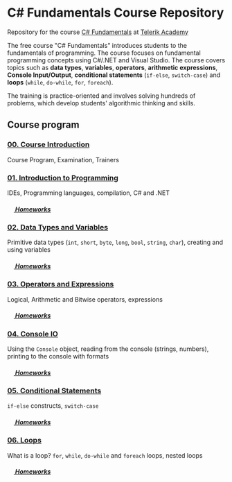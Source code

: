 #   C# Fundamentals Course Repository

Repository for the course [C# Fundamentals](http://telerikacademy.com/Courses/Courses/Details/323) at [Telerik Academy](http://telerikacademy.com)

The free course "C# Fundamentals" introduces students to the fundamentals of programming. The course focuses on fundamental programming concepts using C#/.NET and Visual Studio. The course covers topics such as **data types**, **variables**, **operators**, **arithmetic expressions**, **Console Input/Output**, **conditional statements** (`if-else`, `switch-case`) and **loops** (`while`, `do-while`, `for`, `foreach`).

The training is practice-oriented and involves solving hundreds of problems, which develop students' algorithmic thinking and skills.

## Course program

### [00. Course Introduction](https://github.com/samuilmihaylov/Telerik-Academy-2016-2017/tree/master/CSharp-Programming/CSharp-Part-1/Topics/00.%20Course-Intro)

Course Program, Examination, Trainers

### [01. Introduction to Programming](https://github.com/samuilmihaylov/Telerik-Academy-2016-2017/tree/master/CSharp-Programming/CSharp-Part-1/Topics/01.%20Introduction-to-Programming)

IDEs, Programming languages, compilation, C# and .NET

##### [<img src="https://raw.githubusercontent.com/TelerikAcademy/Common/master/icons/homework.png" height="15"> Homeworks](https://github.com/samuilmihaylov/Telerik-Academy-2016-2017/tree/master/CSharp-Programming/CSharp-Part-1/Homeworks/01.%20Intro-Programming-Homework)


### [02. Data Types and Variables](https://github.com/samuilmihaylov/Telerik-Academy-2016-2017/tree/master/CSharp-Programming/CSharp-Part-1/Topics/02.%20Data-Types-and-Variables)

Primitive data types (`int`, `short`, `byte`, `long`, `bool`, `string`, `char`), creating and using variables

##### [<img src="https://raw.githubusercontent.com/TelerikAcademy/Common/master/icons/homework.png" height="15"> Homeworks](https://github.com/samuilmihaylov/Telerik-Academy-2016-2017/tree/master/CSharp-Programming/CSharp-Part-1/Homeworks/02.%20Data-Types-and-Variables-Homework)


### [03. Operators and Expressions](https://github.com/samuilmihaylov/Telerik-Academy-2016-2017/tree/master/CSharp-Programming/CSharp-Part-1/Topics/03.%20Operators-and-Expressions)

Logical, Arithmetic and Bitwise operators, expressions

##### [<img src="https://raw.githubusercontent.com/TelerikAcademy/Common/master/icons/homework.png" height="15"> Homeworks](https://github.com/samuilmihaylov/Telerik-Academy-2016-2017/tree/master/CSharp-Programming/CSharp-Part-1/Homeworks/03.%20Operators-and-Expressions-Homework)


### [04. Console IO](https://github.com/samuilmihaylov/Telerik-Academy-2016-2017/tree/master/CSharp-Programming/CSharp-Part-1/Topics/04.%20Console-In-and-Out)

Using the `Console` object, reading from the console (strings, numbers), printing to the console with formats

##### [<img src="https://raw.githubusercontent.com/TelerikAcademy/Common/master/icons/homework.png" height="15"> Homeworks](https://github.com/samuilmihaylov/Telerik-Academy-2016-2017/tree/master/CSharp-Programming/CSharp-Part-1/Homeworks/04.%20Console-In-and-Out-Homework)


### [05. Conditional Statements](https://github.com/samuilmihaylov/Telerik-Academy-2016-2017/tree/master/CSharp-Programming/CSharp-Part-1/Topics/05.%20Conditional-Statements)

`if-else` constructs, `switch-case`

##### [<img src="https://raw.githubusercontent.com/TelerikAcademy/Common/master/icons/homework.png" height="15"> Homeworks](https://github.com/samuilmihaylov/Telerik-Academy-2016-2017/tree/master/CSharp-Programming/CSharp-Part-1/Homeworks/05.%20Conditional-Statements-Homework)


### [06. Loops](https://github.com/samuilmihaylov/Telerik-Academy-2016-2017/tree/master/CSharp-Programming/CSharp-Part-1/Topics/06.%20Loops)

What is a loop? `for`, `while`, `do-while` and `foreach` loops, nested loops

##### [<img src="https://raw.githubusercontent.com/TelerikAcademy/Common/master/icons/homework.png" height="15"> Homeworks](https://github.com/samuilmihaylov/Telerik-Academy-2016-2017/tree/master/CSharp-Programming/CSharp-Part-1/Homeworks/06.%20Loops-Homework)





